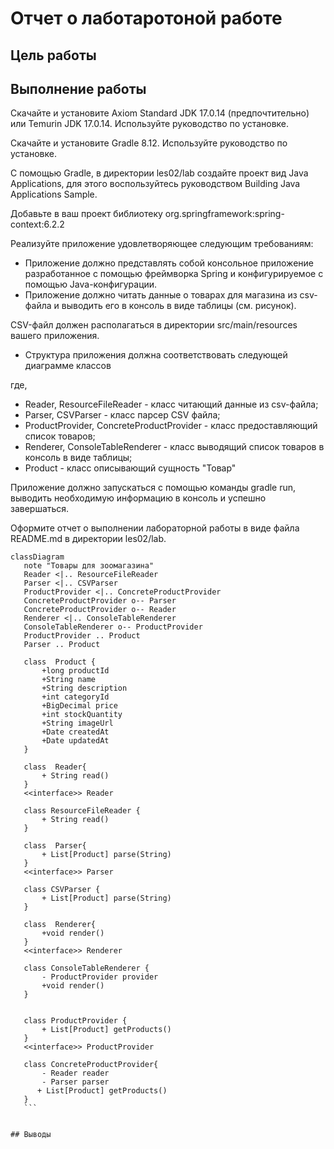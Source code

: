 # Отчет о лаботаротоной работе

## Цель работы

## Выполнение работы
Скачайте и установите Axiom Standard JDK 17.0.14 (предпочтительно) или Temurin JDK 17.0.14. Используйте руководство по установке.

Скачайте и установите Gradle 8.12. Используйте руководство по установке.

С помощью Gradle, в директории les02/lab создайте проект вид Java Applications, для этого воспользуйтесь руководством Building Java Applications Sample.

Добавьте в ваш проект библиотеку org.springframework:spring-context:6.2.2

Реализуйте приложение удовлетворяющее следующим требованиям:
- Приложение должно представлять собой консольное приложение разработанное с помощью фреймворка Spring и конфигурируемое с помощью Java-конфигурации.
- Приложение должно читать данные о товарах для магазина из csv-файла и выводить его в консоль в виде таблицы (см. рисунок).

CSV-файл должен располагаться в директории src/main/resources вашего приложения.

- Структура приложения должна соответствовать следующей диаграмме классов

где,
- Reader, ResourceFileReader - класс читающий данные из csv-файла;
- Parser, CSVParser - класс парсер CSV файла;
- ProductProvider, ConcreteProductProvider - класс предоставляющий список товаров;
- Renderer, ConsoleTableRenderer - класс выводящий список товаров в консоль в виде таблицы;
- Product - класс описывающий сущность "Товар"

Приложение должно запускаться с помощью команды gradle run, выводить необходимую информацию в консоль и успешно завершаться.

Оформите отчет о выполнении лабораторной работы в виде файла README.md в директории les02/lab.

 ``` mermaid 
classDiagram
    note "Товары для зоомагазина"
    Reader <|.. ResourceFileReader
    Parser <|.. CSVParser
    ProductProvider <|.. ConcreteProductProvider
    ConcreteProductProvider o-- Parser
    ConcreteProductProvider o-- Reader
    Renderer <|.. ConsoleTableRenderer
    ConsoleTableRenderer o-- ProductProvider
    ProductProvider .. Product
    Parser .. Product

    class  Product {
        +long productId
        +String name
        +String description
        +int categoryId
        +BigDecimal price
        +int stockQuantity
        +String imageUrl
        +Date createdAt
        +Date updatedAt
    }

    class  Reader{
        + String read()
    }
    <<interface>> Reader

    class ResourceFileReader {
        + String read()
    }

    class  Parser{
        + List[Product] parse(String)
    }
    <<interface>> Parser

    class CSVParser {
        + List[Product] parse(String)
    }

    class  Renderer{
        +void render()
    }
    <<interface>> Renderer

    class ConsoleTableRenderer {
        - ProductProvider provider
        +void render()
    }


    class ProductProvider {
        + List[Product] getProducts()
    }
    <<interface>> ProductProvider

    class ConcreteProductProvider{
        - Reader reader
        - Parser parser
       + List[Product] getProducts()
    }
    ```


## Выводы